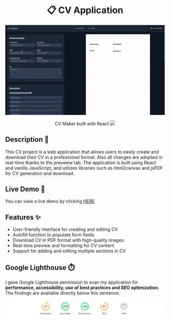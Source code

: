 <h1 align="center">📋 CV Application</h1>

<p align="center">
    <img src="cv-application-gif.gif" alt="showcase">
</p>
<p align=center>CV Maker built with React <img src="https://skillicons.dev/icons?i=react" width="18px"></p>

## Description 📝

<p>This CV project is a web application that allows users to easily create and download their CV in a professional format. Also all changes are adopted in real-time thanks to the preveiew tab. The application is built using React and vanilla JavaScript, and utilizes libraries such as html2canvas and jsPDF for CV generation and download.</p>

## Live Demo 🔴

<p>You can view a live demo by clicking <a href="https://armadillidiid.github.io/cv-application/">HERE</a></p>

## Features ✨

- User-friendly interface for creating and editing CV
- Autofill function to populate form fields
- Download CV in PDF format with high-quality images
- Real-time preview and formatting for CV content
- Support for adding and editing multiple sections in CV

## Google Lighthouse ⏱️

<p>I gave Google Lighthouse permission to scan my application for <b>performance, accessibility, use of best practices and SEO optimization</b>. The findings are available directly below this sentence.</p>

![Lighthouse performance metric](lighthouse.png)
